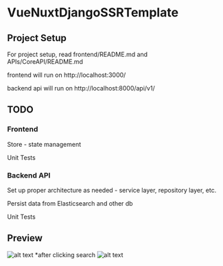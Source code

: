 # VueNuxtDjangoSSRTemplate

## Project Setup
For project setup, read frontend/README.md and APIs/CoreAPI/README.md

frontend will run on http://localhost:3000/

backend api will run on http://localhost:8000/api/v1/

## TODO
### Frontend
Store - state management

Unit Tests
### Backend API
Set up proper architecture as needed - service layer, repository layer, etc. 

Persist data from Elasticsearch and other db

Unit Tests
## Preview
![alt text](./preview1.PNG)
*after clicking search
![alt text](./preview2.PNG)
